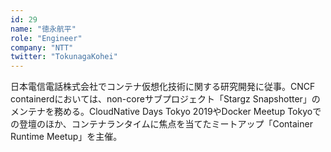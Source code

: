 ```yaml
---
id: 29
name: "徳永航平"
role: "Engineer"
company: "NTT"
twitter: "TokunagaKohei"
---
```


日本電信電話株式会社でコンテナ仮想化技術に関する研究開発に従事。CNCF containerdにおいては、non-coreサブプロジェクト「Stargz Snapshotter」のメンテナを務める。CloudNative Days Tokyo 2019やDocker Meetup Tokyoでの登壇のほか、コンテナランタイムに焦点を当てたミートアップ「Container Runtime Meetup」を主催。

